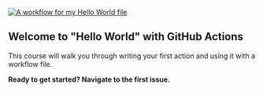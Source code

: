 [![A workflow for my Hello World file](https://github.com/caitlinbuckhaults/hello-github-actions/actions/workflows/main.yml/badge.svg)](https://github.com/caitlinbuckhaults/hello-github-actions/actions/workflows/main.yml)

## Welcome to "Hello World" with GitHub Actions

This course will walk you through writing your first action and using it with a workflow file. 

**Ready to get started? Navigate to the first issue.**
